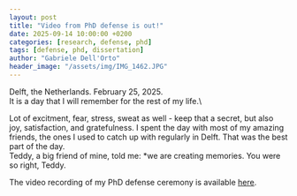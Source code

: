 ```yaml
---
layout: post
title: "Video from PhD defense is out!"
date: 2025-09-14 10:00:00 +0200
categories: [research, defense, phd]
tags: [defense, phd, dissertation]
author: "Gabriele Dell'Orto"
header_image: "/assets/img/IMG_1462.JPG"
---
```


Delft, the Netherlands. February 25, 2025. \
It is a day that I will remember for the rest of my life.\ 

Lot of excitment, fear, stress, sweat as well - keep that a secret, but also joy, satisfaction, and gratefulness. I spent the day with most of my amazing friends, the ones I used to catch up with regularly in Delft. That was the best part of the day.\
Teddy, a big friend of mine, told me: *we are creating memories. You were so right, Teddy. 

The video recording of my PhD defense ceremony is available [here](https://nmclive.tudelft.nl/mediasite/play/5d2167e97e094e81a24dbac6443ca3db1d).  